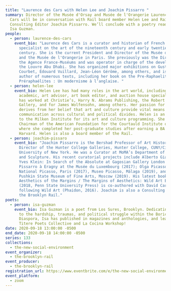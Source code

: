 ```yaml
---
title: "Laurence des Cars with Helen Lee and Joachim Pissarro "
summary: Director of the Musée d'Orsay and Musée de l'Orangerie Laurence des
  Cars will be in conversation with Rail board member Helen Lee and Rail
  Consulting Editor Joachim Pissarro. We’ll conclude with a poetry reading from
  Isa Guzman.
people:
  - person: laurence-des-cars
    event_bio: "Laurence des Cars is a curator and historian of French art and is a
      specialist on the art of the nineteenth century and early twentieth
      century. She is the current President and Director of the Musée d'Orsay
      and the Musée de l'Orangerie in Paris. She previously was the Director of
      the Agence France-Muséums and was operator in charge of the development of
      the Louvre Abu Dhabi. She has organized major exhibitions on Gustave
      Courbet, Édouard Vuillard, Jean-Léon Gérôme, among others, and is the
      author of numerous texts, including her book on the Pre-Raphaelites, Les
      Préraphaélites : Un modernisme à l’anglaise. "
  - person: helen-lee
    event_bio: Helen Lee has had many roles in the art world, including collector,
      academic, art advisor, art book editor, and auction house specialist. She
      has worked at Christie’s, Harry N. Abrams Publishing, the Robert Miller
      Gallery, and for James Wolfensohn, among others. Her passion for the arts
      derives from her belief that art and culture provide vital means of
      communication across cultural and political divides. Helen is an advisor
      to the Milken Institute for its art and culture programming. She is the
      Chairman of the American Foundation for the Courtauld Institute of Art,
      where she completed her post-graduate studies after earning a BA from
      Harvard. Helen is also a board member of the Rail.
  - person: joachim-pissaro
    event_bio: "Joachim Pissarro is the Bershad Professor of Art History and
      Director of the Hunter College Galleries, Hunter College, CUNY/City
      University of New York. He was a Curator at MoMA’s Department of Painting
      and Sculpture. His recent curatorial projects include Alberto Giacometti |
      Yves Klein: In Search of the Absolute at Gagosian Gallery London (2016);
      Pissarro à Eragny at the Musée du Luxembourg (2017); Olga Picasso, Musée
      National Picasso, Paris (2017), Museo Picasso, Málaga (2019), and the
      Pushkin State Museum of Fine Arts, Moscow (2019). His latest book
      Aesthetics of the Margins / The Margins of Aesthetics: Wild Art Explained
      (2018, Penn State University Press) is co-authored with David Carrier,
      following Wild Art (Phaidon, 2016). Joachim is also a Consulting Editor of
      the Brooklyn Rail."
poets:
  - person: isa-guzman
    event_bio: Isa Guzman is a poet from Los Sures, Brooklyn. Dedicating their work
      to the hardship, traumas, and political struggle within the Boricua
      Diaspora, Isa has published in magazines and anthologies, and lead The
      Titere Poets Collective and La Cocina Workshop!
date: 2020-09-18 13:00:00 -0500
end_date: 2020-09-18 14:00:00 -0500
series: 133
collections:
  - the-new-social-environment
event_organizer:
  - the-brooklyn-rail
event_producer:
  - the-brooklyn-rail
registration_url: https://www.eventbrite.com/e/the-new-social-environment-133-laurence-des-cars-tickets-120605850345
event_platform:
  - zoom
---
```

